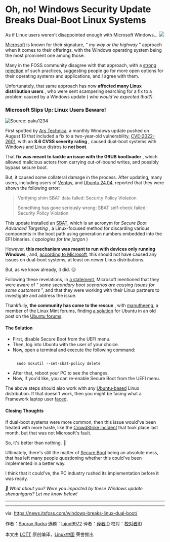 [#]: subject: "Oh, no! Windows Security Update Breaks Dual-Boot Linux Systems"
[#]: via: "https://news.itsfoss.com/windows-breaks-linux-dual-boot/"
[#]: author: "Sourav Rudra https://news.itsfoss.com/author/sourav/"
[#]: collector: "lujun9972/lctt-scripts-1705972010"
[#]: translator: " "
[#]: reviewer: " "
[#]: publisher: " "
[#]: url: " "

Oh, no! Windows Security Update Breaks Dual-Boot Linux Systems
======
As if Linux users weren't disappointed enough with Microsoft Windows...
[![][1]][2]

[Microsoft][3] is known for their signature, “ _my way or the highway_ ” approach when it comes to their offerings, with the Windows operating system being the most prominent one among those.

Many in the FOSS community disagree with that approach, with a [strong rejection][4] of such practices, suggesting people go for more open options for their operating systems and applications, and I agree with them.

Unfortunately, that same approach has now **affected many Linux distribution users** , who were sent scampering searching for a fix to a problem caused by a Windows update ( _who would've expected that?)_.

### Microsoft Slips Up: Linux Users Beware!

![Source: paku1234][5]

First spotted by [Ars Technica][6], a monthly Windows update pushed on August 13 that included a fix to a two-year-old vulnerability, [CVE-2022-2601][7], with an **8.6 CVSS severity rating** , caused dual-boot systems with Windows and Linux distros to **not boot**.

That **fix was meant to tackle an issue with the GRUB bootloader** , which allowed malicious actors from carrying out-of-bound writes, and possibly bypass secure boot.

But, it caused some collateral damage in the process. After updating, many users, including users of [Ventoy][8], and [Ubuntu 24.04][9], reported that they were shown the following error:

> Verifying shim SBAT data failed: Security Policy Violation
>
> Something has gone seriously wrong: SBAT self-check failed: Security Policy Violation

This update installed an [SBAT][10], which is an acronym for _Secure Boot Advanced Targeting_ , a Linux-focused method for discarding various components in the boot path using generation numbers embedded into the EFI binaries. ( _apologies for the jargon_ )

However, **this mechanism was meant to run with devices only running Windows** , and, [according to Microsoft][11], this should not have caused any issues on dual-boot systems, at least on newer Linus distributions.

But, as we know already, it did. 😑

Following these revelations, in [a statement][12], Microsoft mentioned that they were aware of “ _some secondary boot scenarios are causing issues for some customers_ ”, and that they were working with their Linux partners to investigate and address the issue.

Thankfully, **the community has come to the rescue** , with [manutheeng][13], a member of the Linux Mint forums, finding [a solution][14] for Ubuntu in an old post on the [Ubuntu forums][15].

#### The Solution

  * First, disable Secure Boot from the UEFI menu.
  * Then, log into Ubuntu with the user of your choice.
  * Now, open a terminal and execute the following command:



```

     sudo mokutil --set-sbat-policy delete

```

  * After that, reboot your PC to see the changes.
  * Now, if you'd like, you can re-enable Secure Boot from the UEFI menu.



The above steps should also work with any [Ubuntu-based][16] Linux distribution. If that doesn't work, then you might be facing what a Framework laptop user [faced][17].

#### Closing Thoughts

If dual-boot systems were more common, then this issue would've been treated with more haste, like the [CrowdStrike incident][18] that took place last month, but that was not Microsoft's fault.

So, it's better than nothing. 🙂

Ultimately, there's still the matter of [Secure Boot][19] being an absolute mess, that has left many people questioning whether this could've been implemented in a better way.

I think that it could've, the PC industry rushed its implementation before it was ready.

_💬 What about you? Were you impacted by these Windows update shenanigans? Let me know below!_

* * *

--------------------------------------------------------------------------------

via: https://news.itsfoss.com/windows-breaks-linux-dual-boot/

作者：[Sourav Rudra][a]
选题：[lujun9972][b]
译者：[译者ID](https://github.com/译者ID)
校对：[校对者ID](https://github.com/校对者ID)

本文由 [LCTT](https://github.com/LCTT/TranslateProject) 原创编译，[Linux中国](https://linux.cn/) 荣誉推出

[a]: https://news.itsfoss.com/author/sourav/
[b]: https://github.com/lujun9972
[1]: https://news.itsfoss.com/assets/images/pikapods-banner-v3.webp
[2]: https://www.pikapods.com/?utm_campaign=banner-2024-05&utm_source=itsfoss
[3]: https://www.microsoft.com/
[4]: https://x.com/siptruk/status/1817411166139826540
[5]: https://news.itsfoss.com/content/images/2024/08/Windows_Dual_Boot_Error.png
[6]: https://arstechnica.com/security/2024/08/a-patch-microsoft-spent-2-years-preparing-is-making-a-mess-for-some-linux-users/
[7]: https://msrc.microsoft.com/update-guide/en-US/advisory/CVE-2022-2601
[8]: https://github.com/ventoy/Ventoy/issues/2947
[9]: https://community.frame.work/t/sbat-verification-error-booting-linux-after-windows-update/56354
[10]: https://www.gnu.org/software/grub/manual/grub/html_node/Secure-Boot-Advanced-Targeting.html
[11]: https://msrc.microsoft.com/update-guide/en-US/advisory/CVE-2022-2601#:~:text=The%20SBAT%20value%20is%20not%20applied%20to%20dual%2Dboot%20systems%20that%20boot%20both%20Windows%20and%20Linux%20and%20should%20not%20affect%20these%20systems.
[12]: https://arstechnica.com/security/2024/08/a-patch-microsoft-spent-2-years-preparing-is-making-a-mess-for-some-linux-users/#:~:text=This%20update%20is%20not%20applied%20when%20a%20Linux%20boot%20option%20is%20detected.%20We%20are%20aware%20that%20some%20secondary%20boot%20scenarios%20are%20causing%20issues%20for%20some%20customers%2C%20including%20when%20using%20outdated%20Linux%20loaders%20with%20vulnerable%20code.%20We%20are%20working%20with%20our%20Linux%20partners%20to%20investigate%20and%20address.
[13]: https://forums.linuxmint.com/memberlist.php?mode=viewprofile&u=381346
[14]: https://forums.linuxmint.com/viewtopic.php?t=427297&sid=dab5f35699069b1d030e710a1eb3c793#:~:text=rev%20...%20cess/34996-,In%20case%20this%20can%20help%20anyone%2C%20here%20is%20what%20worked%20for%20me%3A,-1.%20Disable%20Secure
[15]: https://discourse.ubuntu.com/t/sbat-revocations-boot-process/34996
[16]: https://itsfoss.com/best-ubuntu-based-linux-distros/
[17]: https://community.frame.work/t/sbat-verification-error-booting-linux-after-windows-update/56354/2
[18]: https://en.wikipedia.org/wiki/2024_CrowdStrike_incident
[19]: https://learn.microsoft.com/en-us/windows-hardware/design/device-experiences/oem-secure-boot
